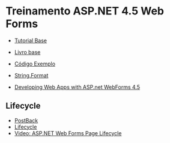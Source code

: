 # Treinamento ASP.NET 4.5 Web Forms

- [Tutorial Base](https://docs.microsoft.com/en-us/aspnet/web-forms/overview/getting-started/getting-started-with-aspnet-45-web-forms/introduction-and-overview)
- [Livro base](http://download.microsoft.com/download/0/F/B/0FBFAA46-2BFD-478F-8E56-7BF3C672DF9D/Getting%20Started%20with%20ASP.NET%204.5%20Web%20Forms%20and%20Visual%20Studio%202013.pdf)
- [Código Exemplo](http://go.microsoft.com/fwlink/?LinkID=389434&clcid=0x409)

- [String.Format](https://msdn.microsoft.com/pt-br/library/system.string.format(v=vs.110).aspx#Starting)
- [Developing Web Apps with ASP.net WebForms 4.5](https://mva.microsoft.com/fr-fr/training-courses/developing-web-apps-with-asp-net-webforms-4-5-11122?l=FygZFXLAB_7604984382)

## Lifecycle

- [PostBack](http://www.macoratti.net/07/07/aspn_pbk.htm)
- [Lifecycle](https://msdn.microsoft.com/pt-br/library/ms178472(v=vs.100).aspx)
- [Video: ASP.NET Web Forms Page Lifecycle](https://www.youtube.com/watch?v=ntUHcJKoGPc)